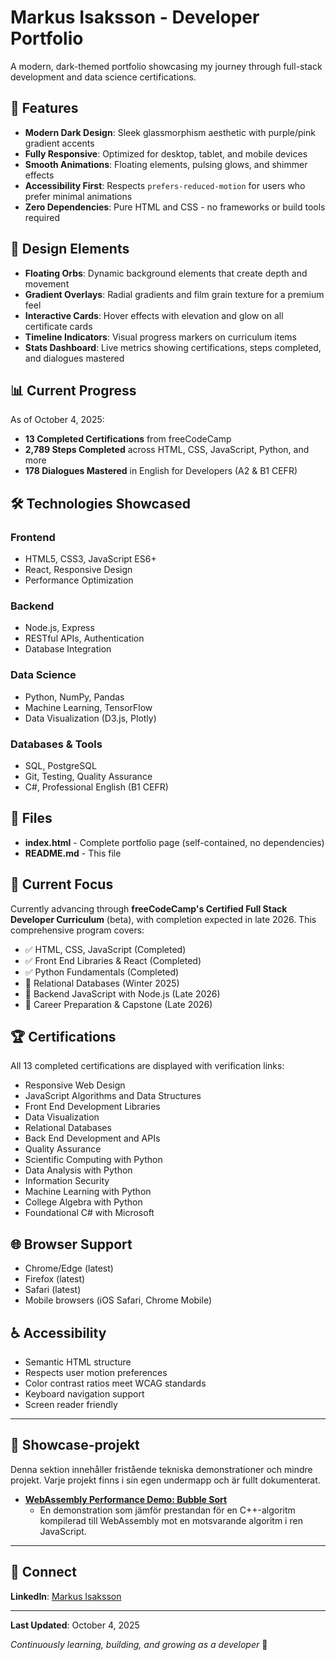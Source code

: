 # Markus Isaksson - Developer Portfolio

A modern, dark-themed portfolio showcasing my journey through full-stack development and data science certifications.

## 🌟 Features

- **Modern Dark Design**: Sleek glassmorphism aesthetic with purple/pink gradient accents
- **Fully Responsive**: Optimized for desktop, tablet, and mobile devices
- **Smooth Animations**: Floating elements, pulsing glows, and shimmer effects
- **Accessibility First**: Respects `prefers-reduced-motion` for users who prefer minimal animations
- **Zero Dependencies**: Pure HTML and CSS - no frameworks or build tools required

## 🎨 Design Elements

- **Floating Orbs**: Dynamic background elements that create depth and movement
- **Gradient Overlays**: Radial gradients and film grain texture for a premium feel
- **Interactive Cards**: Hover effects with elevation and glow on all certificate cards
- **Timeline Indicators**: Visual progress markers on curriculum items
- **Stats Dashboard**: Live metrics showing certifications, steps completed, and dialogues mastered

## 📊 Current Progress

As of October 4, 2025:
- **13 Completed Certifications** from freeCodeCamp
- **2,789 Steps Completed** across HTML, CSS, JavaScript, Python, and more
- **178 Dialogues Mastered** in English for Developers (A2 & B1 CEFR)

## 🛠️ Technologies Showcased

### Frontend
- HTML5, CSS3, JavaScript ES6+
- React, Responsive Design
- Performance Optimization

### Backend
- Node.js, Express
- RESTful APIs, Authentication
- Database Integration

### Data Science
- Python, NumPy, Pandas
- Machine Learning, TensorFlow
- Data Visualization (D3.js, Plotly)

### Databases & Tools
- SQL, PostgreSQL
- Git, Testing, Quality Assurance
- C#, Professional English (B1 CEFR)

## 📁 Files

- **index.html** - Complete portfolio page (self-contained, no dependencies)
- **README.md** - This file

## 🎯 Current Focus

Currently advancing through **freeCodeCamp's Certified Full Stack Developer Curriculum** (beta), with completion expected in late 2026. This comprehensive program covers:

- ✅ HTML, CSS, JavaScript (Completed)
- ✅ Front End Libraries & React (Completed)
- ✅ Python Fundamentals (Completed)
- 🔄 Relational Databases (Winter 2025)
- 📅 Backend JavaScript with Node.js (Late 2026)
- 📅 Career Preparation & Capstone (Late 2026)

## 🏆 Certifications

All 13 completed certifications are displayed with verification links:
- Responsive Web Design
- JavaScript Algorithms and Data Structures
- Front End Development Libraries
- Data Visualization
- Relational Databases
- Back End Development and APIs
- Quality Assurance
- Scientific Computing with Python
- Data Analysis with Python
- Information Security
- Machine Learning with Python
- College Algebra with Python
- Foundational C# with Microsoft

## 🌐 Browser Support

- Chrome/Edge (latest)
- Firefox (latest)
- Safari (latest)
- Mobile browsers (iOS Safari, Chrome Mobile)

## ♿ Accessibility

- Semantic HTML structure
- Respects user motion preferences
- Color contrast ratios meet WCAG standards
- Keyboard navigation support
- Screen reader friendly

---

## 🚀 Showcase-projekt

Denna sektion innehåller fristående tekniska demonstrationer och mindre projekt. Varje projekt finns i sin egen undermapp och är fullt dokumenterat.

*   **[WebAssembly Performance Demo: Bubble Sort](./projects/wasm-sorter-demo/)**
    *   En demonstration som jämför prestandan för en C++-algoritm kompilerad till WebAssembly mot en motsvarande algoritm i ren JavaScript.

---

## 📧 Connect

**LinkedIn**: [Markus Isaksson](https://www.linkedin.com/in/markus-isaksson-08273a127/)

---

**Last Updated**: October 4, 2025

*Continuously learning, building, and growing as a developer* 🚀
